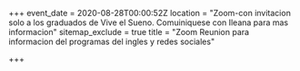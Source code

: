 +++
event_date = 2020-08-28T00:00:52Z
location = "Zoom-con invitacion solo a los graduados de Vive el Sueno. Comuiniquese con Ileana para mas informacion"
sitemap_exclude = true
title = "Zoom Reunion para informacion del programas del ingles y redes sociales"

+++

